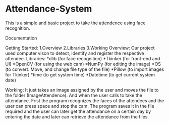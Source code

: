 # Attendance-System
This is a simple and basic  project to take  the attendence using face recognition.


Documentation

Getting Started:
1.Overview
2.Libraries
3.Working
Overview:
Our project used computer vison to detect, identify and register the respective attendee. 
Libraries:
	*dlib (for face recognition)
	*Tkinker (for front-end and UI)
	*OpenCV (for using the web cam)
	*NumPy (for editing the image)
	*OS (to convert. Move, and change file type of the file)
	*Pillow (to import images for Tkinker)
	*time (to get system time)
	*Datetime (to get current system date)




Working:
It just takes an image assigned by the user and moves the file to the folder (ImageAttendence). And when the user calls to take the attendance. Frist the program recognizes the faces of the attendees and the user can press space and stop the cam. The program saves it in the file required and the user can later get the attendance on a certain day by entering the date and later can retrieve the attendance from the files.

